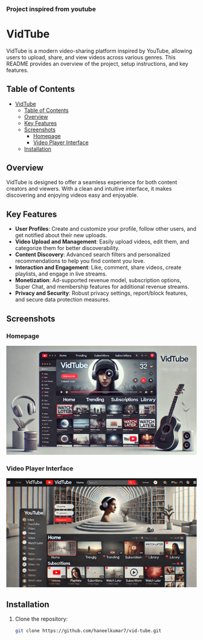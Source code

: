 ### Project inspired from youtube

# VidTube

VidTube is a modern video-sharing platform inspired by YouTube, allowing users to upload, share, and view videos across various genres. This README provides an overview of the project, setup instructions, and key features.

## Table of Contents

- [VidTube](#vidtube)
  - [Table of Contents](#table-of-contents)
  - [Overview](#overview)
  - [Key Features](#key-features)
  - [Screenshots](#screenshots)
    - [Homepage](#homepage)
    - [Video Player Interface](#video-player-interface)
  - [Installation](#installation)

## Overview

VidTube is designed to offer a seamless experience for both content creators and viewers. With a clean and intuitive interface, it makes discovering and enjoying videos easy and enjoyable.

## Key Features

- **User Profiles**: Create and customize your profile, follow other users, and get notified about their new uploads.
- **Video Upload and Management**: Easily upload videos, edit them, and categorize them for better discoverability.
- **Content Discovery**: Advanced search filters and personalized recommendations to help you find content you love.
- **Interaction and Engagement**: Like, comment, share videos, create playlists, and engage in live streams.
- **Monetization**: Ad-supported revenue model, subscription options, Super Chat, and membership features for additional revenue streams.
- **Privacy and Security**: Robust privacy settings, report/block features, and secure data protection measures.

## Screenshots

### Homepage
![Homepage](/images/image_1.webp)

### Video Player Interface
![Video Player](/images/image_2.webp)

## Installation

1. Clone the repository:
   ```bash
   git clone https://github.com/haneelkumar7/vid-tube.git
